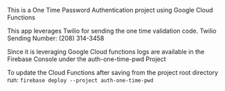 This is a One Time Password Authentication project using Google Cloud Functions

This app leverages Twilio for sending the one time validation code. 
Twilio Sending Number: (208) 314-3458

Since it is leveraging Google Cloud functions logs are available in the Firebase Console under the auth-one-time-pwd Project

To update the Cloud Functions after saving from the project root directory run:
`firebase deploy --project auth-one-time-pwd`
